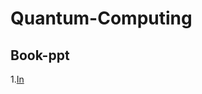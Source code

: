 # Quantum-Computing

## Book-ppt
1.[In](https://github.com/Xzore19/Quantum-Computing/blob/7a0d9d795b26aa173078618fa482f64c9401704f/Book-ppt/QC%20introduce.pptx)
